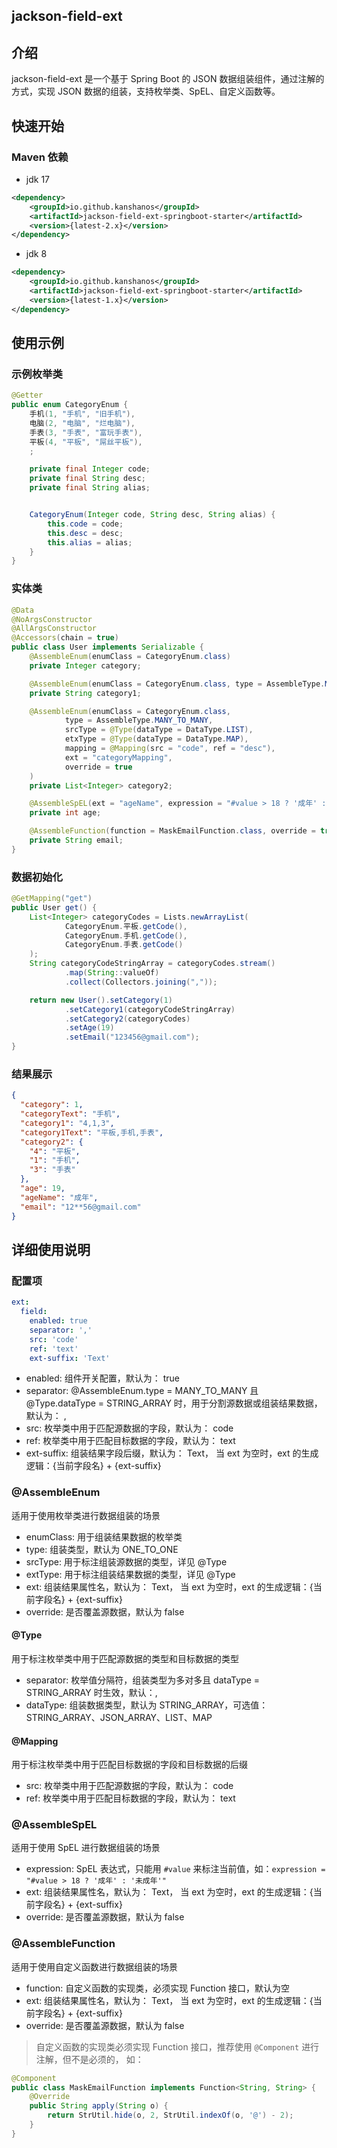 ## jackson-field-ext
## 介绍
jackson-field-ext 是一个基于 Spring Boot 的 JSON 数据组装组件，通过注解的方式，实现 JSON 数据的组装，支持枚举类、SpEL、自定义函数等。
## 快速开始
### Maven 依赖
- jdk 17
```xml
<dependency>
    <groupId>io.github.kanshanos</groupId>
    <artifactId>jackson-field-ext-springboot-starter</artifactId>
    <version>{latest-2.x}</version>
</dependency>
```
- jdk 8
```xml
<dependency>
    <groupId>io.github.kanshanos</groupId>
    <artifactId>jackson-field-ext-springboot-starter</artifactId>
    <version>{latest-1.x}</version>
</dependency>
```

## 使用示例

### 示例枚举类
```java
@Getter
public enum CategoryEnum {
    手机(1, "手机", "旧手机"),
    电脑(2, "电脑", "烂电脑"),
    手表(3, "手表", "富玩手表"),
    平板(4, "平板", "屌丝平板"),
    ;

    private final Integer code;
    private final String desc;
    private final String alias;


    CategoryEnum(Integer code, String desc, String alias) {
        this.code = code;
        this.desc = desc;
        this.alias = alias;
    }
}
```
### 实体类
```java
@Data
@NoArgsConstructor
@AllArgsConstructor
@Accessors(chain = true)
public class User implements Serializable {
    @AssembleEnum(enumClass = CategoryEnum.class)
    private Integer category;

    @AssembleEnum(enumClass = CategoryEnum.class, type = AssembleType.MANY_TO_MANY)
    private String category1;

    @AssembleEnum(enumClass = CategoryEnum.class,
            type = AssembleType.MANY_TO_MANY,
            srcType = @Type(dataType = DataType.LIST),
            etxType = @Type(dataType = DataType.MAP),
            mapping = @Mapping(src = "code", ref = "desc"),
            ext = "categoryMapping",
            override = true
    )
    private List<Integer> category2;

    @AssembleSpEL(ext = "ageName", expression = "#value > 18 ? '成年' : '未成年'")
    private int age;

    @AssembleFunction(function = MaskEmailFunction.class, override = true)
    private String email;
}
```

### 数据初始化
```java
@GetMapping("get")
public User get() {
    List<Integer> categoryCodes = Lists.newArrayList(
            CategoryEnum.平板.getCode(),
            CategoryEnum.手机.getCode(),
            CategoryEnum.手表.getCode()
    );
    String categoryCodeStringArray = categoryCodes.stream()
            .map(String::valueOf)
            .collect(Collectors.joining(","));

    return new User().setCategory(1)
            .setCategory1(categoryCodeStringArray)
            .setCategory2(categoryCodes)
            .setAge(19)
            .setEmail("123456@gmail.com");
}
```

### 结果展示
```json
{
  "category": 1,
  "categoryText": "手机",
  "category1": "4,1,3",
  "category1Text": "平板,手机,手表",
  "category2": {
    "4": "平板",
    "1": "手机",
    "3": "手表"
  },
  "age": 19,
  "ageName": "成年",
  "email": "12**56@gmail.com"
}
```

## 详细使用说明
### 配置项
```yaml
ext:
  field:
    enabled: true
    separator: ','
    src: 'code'
    ref: 'text'
    ext-suffix: 'Text'
```
- enabled: 组件开关配置，默认为： true
- separator: @AssembleEnum.type = MANY_TO_MANY 且 @Type.dataType = STRING_ARRAY 时，用于分割源数据或组装结果数据，默认为： ,
- src: 枚举类中用于匹配源数据的字段，默认为： code
- ref: 枚举类中用于匹配目标数据的字段，默认为： text
- ext-suffix: 组装结果字段后缀，默认为： Text， 当 ext 为空时，ext 的生成逻辑：{当前字段名} + {ext-suffix}

### @AssembleEnum
适用于使用枚举类进行数据组装的场景
- enumClass: 用于组装结果数据的枚举类
- type: 组装类型，默认为 ONE_TO_ONE
- srcType: 用于标注组装源数据的类型，详见 @Type
- extType: 用于标注组装结果数据的类型，详见 @Type
- ext: 组装结果属性名，默认为： Text， 当 ext 为空时，ext 的生成逻辑：{当前字段名} + {ext-suffix}
- override: 是否覆盖源数据，默认为 false

#### @Type
用于标注枚举类中用于匹配源数据的类型和目标数据的类型
- separator: 枚举值分隔符，组装类型为多对多且 dataType = STRING_ARRAY 时生效，默认：,
- dataType: 组装数据类型，默认为 STRING_ARRAY，可选值： STRING_ARRAY、JSON_ARRAY、LIST、MAP

#### @Mapping
用于标注枚举类中用于匹配目标数据的字段和目标数据的后缀
- src: 枚举类中用于匹配源数据的字段，默认为： code
- ref: 枚举类中用于匹配目标数据的字段，默认为： text

### @AssembleSpEL
适用于使用 SpEL 进行数据组装的场景
- expression: SpEL 表达式，只能用 `#value` 来标注当前值，如：`expression = "#value > 18 ? '成年' : '未成年'"`
- ext: 组装结果属性名，默认为： Text， 当 ext 为空时，ext 的生成逻辑：{当前字段名} + {ext-suffix}
- override: 是否覆盖源数据，默认为 false

### @AssembleFunction
适用于使用自定义函数进行数据组装的场景
- function: 自定义函数的实现类，必须实现 Function 接口，默认为空
- ext: 组装结果属性名，默认为： Text， 当 ext 为空时，ext 的生成逻辑：{当前字段名} + {ext-suffix}
- override: 是否覆盖源数据，默认为 false
> 自定义函数的实现类必须实现 Function 接口，推荐使用 `@Component` 进行注解，但不是必须的， 如：
```java
@Component
public class MaskEmailFunction implements Function<String, String> {
    @Override
    public String apply(String o) {
        return StrUtil.hide(o, 2, StrUtil.indexOf(o, '@') - 2);
    }
}
```
